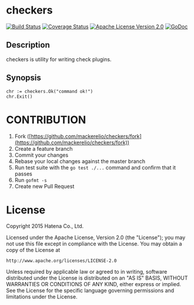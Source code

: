 checkers
=======

[![Build Status](https://travis-ci.org/mackerelio/checkers.svg?branch=master)][travis]
[![Coverage Status](https://coveralls.io/repos/mackerelio/checkers/badge.svg?branch=master)][coveralls]
[![Apache License Version 2.0](http://img.shields.io/badge/license-APACHE2-blue.svg?style=flat-square)][license]
[![GoDoc](https://godoc.org/github.com/mackerelio/checkers?status.svg)][godoc]

[travis]: https://travis-ci.org/mackerelio/checkers
[coveralls]: https://coveralls.io/r/mackerelio/checkers?branch=master
[license]: https://github.com/mackerelio/checkers/blob/master/LICENSE
[godoc]: https://godoc.org/github.com/mackerelio/checkers

## Description

checkers is utility for writing check plugins.

## Synopsis

    chr := checkers.Ok("command ok!")
    chr.Exit()

# CONTRIBUTION

1. Fork ([https://github.com/mackerelio/checkers/fork](https://github.com/mackerelio/checkers/fork))
2. Create a feature branch
3. Commit your changes
4. Rebase your local changes against the master branch
5. Run test suite with the `go test ./...` command and confirm that it passes
6. Run `gofmt -s`
7. Create new Pull Request

# License

Copyright 2015 Hatena Co., Ltd.

Licensed under the Apache License, Version 2.0 (the "License"); you may not use this file except in compliance with the License. You may obtain a copy of the License at

    http://www.apache.org/licenses/LICENSE-2.0

Unless required by applicable law or agreed to in writing, software distributed under the License is distributed on an "AS IS" BASIS, WITHOUT WARRANTIES OR CONDITIONS OF ANY KIND, either express or implied. See the License for the specific language governing permissions and limitations under the License.
